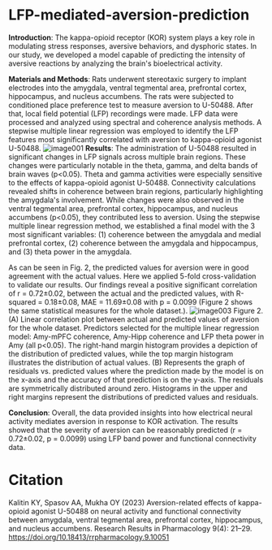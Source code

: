# LFP-mediated-aversion-prediction

**Introduction**: The kappa-opioid receptor (KOR) system plays a key role in modulating stress responses, aversive behaviors, and dysphoric states. In our study, we developed a model capable of predicting the intensity of aversive reactions by analyzing the brain's bioelectrical activity.

**Materials and Methods**: Rats underwent stereotaxic surgery to implant electrodes into the amygdala, ventral tegmental area, prefrontal cortex, hippocampus, and nucleus accumbens. The rats were subjected to conditioned place preference test to measure aversion to U-50488. After that, local field potential (LFP) recordings were made. LFP data were processed and analyzed using spectral and coherence analysis methods. A stepwise multiple linear regression was employed to identify the LFP features most significantly correlated with aversion to kappa-opioid agonist U-50488.
![image001](https://github.com/neuroeeg/LFP-mediated-aversion-prediction/assets/67147000/bb58ff46-d719-414d-9885-e065cd21c5b7)
**Results**: The administration of U-50488 resulted in significant changes in LFP signals across multiple brain regions. These changes were particularly notable in the theta, gamma, and delta bands of brain waves (p<0.05). Theta and gamma activities were especially sensitive to the effects of kappa-opioid agonist U-50488. Connectivity calculations revealed shifts in coherence between brain regions, particularly highlighting the amygdala's involvement. While changes were also observed in the ventral tegmental area, prefrontal cortex, hippocampus, and nucleus accumbens (p<0.05), they contributed less to aversion. Using the stepwise multiple linear regression method, we established a final model with the 3 most significant variables: (1) coherence between the amygdala and medial prefrontal cortex, (2) coherence between the amygdala and hippocampus, and (3) theta power in the amygdala.

As can be seen in Fig. 2, the predicted values for aversion were in good agreement with the actual values. Here we applied 5-fold cross-validation to validate our results. Our findings reveal a positive significant correlation of r = 0.72±0.02, between the actual and the predicted values, with R-squared = 0.18±0.08, MAE = 11.69±0.08 with p = 0.0099 (Figure 2 shows the same statistical measures for the whole dataset.).
![image003](https://github.com/neuroeeg/LFP-mediated-aversion-prediction/assets/67147000/289e65fd-99a5-41d3-b362-6daecfb97c6e)
Figure 2. (A) Linear correlation plot between actual and predicted values of aversion for the whole dataset. Predictors selected for the multiple linear regression model: Amy-mPFC coherence, Amy-Hipp coherence and LFP theta power in Amy (all p<0.05). The right-hand margin histogram provides a depiction of the distribution of predicted values, while the top margin histogram illustrates the distribution of actual values. (B) Represents the graph of residuals vs. predicted values where the prediction made by the model is on the x-axis and the accuracy of that prediction is on the y-axis. The residuals are symmetrically distributed around zero. Histograms in the upper and right margins represent the distributions of predicted values and residuals.

**Conclusion**: Overall, the data provided insights into how electrical neural activity mediates aversion in response to KOR activation. The results showed that the severity of aversion can be reasonably predicted (r = 0.72±0.02, p = 0.0099) using LFP band power and functional connectivity data. 

# Citation

Kalitin KY, Spasov AA, Mukha OY (2023) Aversion-related effects of kappa-opioid agonist U-50488 on neural activity and functional connectivity between amygdala, ventral tegmental area, prefrontal cortex, hippocampus, and nucleus accumbens. Research Results in Pharmacology 9(4): 21–29. https://doi.org/10.18413/rrpharmacology.9.10051

